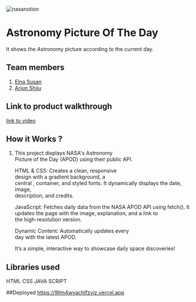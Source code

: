 ![nasanotion](https://github.com/user-attachments/assets/f5e65cb8-48c0-4dc0-b757-bf3569f32d2f)

# Astronomy Picture Of The Day
It shows the Astronomy picture according to the current day.
 
## Team members
1. [Elna Susan](https://github.com/Elnasusan26)
2. [Arjun Shiju](https://github.com/Godly-arj)

## Link to product walkthrough
[link to video](https://drive.google.com/drive/folders/1f7PnC1x2zUjVueVSeUYow0bCXO4edHsl?usp=drive_link)

## How it Works ?
1. This project displays NASA's Astronomy          
   Picture of the Day (APOD) using their
   public API.

   HTML & CSS: Creates a clean, responsive              
   design with a gradient background, a             
   central , container, and styled fonts. It 
   dynamically displays the date, image,                
   description, and credits.

   JavaScript: Fetches daily data from the NASA 
   APOD API using fetch(). It updates the page 
   with the image, explanation, and a link to       
   the high-resolution version.

   Dynamic Content: Automatically updates every     
   day with the latest APOD.


   It’s a simple, interactive way to showcase 
   daily space discoveries!  




## Libraries used
HTML
CSS
JAVA SCRIPT 

##Deployed
https://9llm4wvachlfzviz.vercel.app
